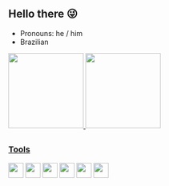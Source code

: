 ## Hello there 😜

- Pronouns: he / him 
- Brazilian

<div>
<a href="https://github.com/iamarangon">
<img widht="150em" height="150em" src="https://github-readme-stats.vercel.app/api/top-langs/?username=iamarangon&layout=compact&langs_count=7&theme=dracula"/>
<img widht="150em" height="150em" src="https://github-readme-stats.vercel.app/api?username=iamarangon&show_icons=true&theme=dracula&include_all_commits=true&count_private=true"/>
</div>

##
### Tools
<div style="display: inline-block">
<img align="center" src="https://cdn.jsdelivr.net/gh/devicons/devicon/icons/python/python-original.svg" widht="40" height="30">
<img align="center" src="https://cdn.jsdelivr.net/gh/devicons/devicon/icons/pandas/pandas-original.svg" widht="40" height="30"/>
<img align="center" src="https://cdn.jsdelivr.net/gh/devicons/devicon/icons/numpy/numpy-original.svg" widht="40" height="30"/>
<img align="center" src="https://cdn.jsdelivr.net/gh/devicons/devicon/icons/javascript/javascript-original.svg" widht="40" height="30"/>
<img align="center" src="https://cdn.jsdelivr.net/gh/devicons/devicon/icons/html5/html5-original.svg" widht="40" height="30"/>
<img align="center" src="https://cdn.jsdelivr.net/gh/devicons/devicon/icons/css3/css3-original.svg" widht="40" height="30"/>
</div>
